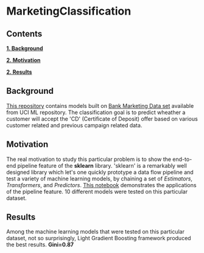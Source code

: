 # MarketingClassification

## Contents

[**1. Background**](#background)

[**2. Motivation**](#motivation)

[**2. Results**](#results)

## <a name="background">Background</a>

[This repository](https://nbviewer.jupyter.org/github/des137/MarketingClassification/blob/master/Model.ipynb) contains models built on [Bank Marketing Data set](http://archive.ics.uci.edu/ml/datasets/Bank+Marketing) available from UCI ML repository. The classification goal is to predict wheather a customer will accept the 'CD' (Certificate of Deposit) offer based on various customer related and previous campaign related data.

## <a name="motivation">Motivation</a>
The real motivation to study this particular problem is to show the end-to-end pipeline feature of the **sklearn** library. 'sklearn' is a remarkably well designed library which let's one quickly prototype a data flow pipeline and test a variety of machine learning models, by chaining a set of *Estimators*, *Transformers*, and *Predictors*. [This notebook](https://nbviewer.jupyter.org/github/des137/MarketingClassification/blob/master/Model.ipynb) demonstrates the applications of the pipeline feature. 10 different models were tested on this particular dataset.

## <a name="results">Results</a>

Among the machine learning models that were tested on this particular dataset, not so surprisingly, Light Gradient Boosting framework produced the best results. **Gini=0.87**

